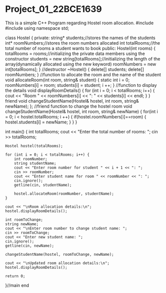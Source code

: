 # Project_01_22BCE1639
This is a simple C++ Program regarding Hostel room allocation.
#include <iostream>
#include <string>
using namespace std;

class Hostel {
private:
    string* students;//stores the names of the students
    int* roomNumbers;//stores the room numbers allocated
    int totalRooms;//the total number of rooms a student wants to book
public:
    Hostel(int rooms) {
        totalRooms = rooms;//initializing the private data members using the constructor
        students = new string[totalRooms];//initializing the length of the array(dynamically allocated using the new keyword)
        roomNumbers = new int[totalRooms];
    }
//destructor
    ~Hostel() {
        delete[] students;
        delete[] roomNumbers;
    }
//function to allocate the room and the name of the student
    void allocateRoom(int room, string& student) {
        static int i = 0;
        roomNumbers[i] = room;
        students[i] = student;
        i ++;
    }
//function to display the details
    void displayRoomDetails() {
        for (int i = 0; i < totalRooms; i++) {
            cout << "Room " << roomNumbers[i] << ": " << students[i] << endl;
        }
    }
    friend void changeStudentName(Hostel& hostel, int room, string& newName);
};
//friend function to change the hostel room
void changeStudentName(Hostel& hostel, int room, string& newName) {
  for(int i = 0; i < hostel.totalRooms; i ++)
    {
      if(hostel.roomNumbers[i]==room)
      {
    hostel.students[i] = newName;
      }
    }
}

int main() {
    int totalRooms;
    cout << "Enter the total number of rooms: ";
    cin >> totalRooms;

    Hostel hostel(totalRooms);

    for (int i = 0; i < totalRooms; i++) {
        int roomNumber;
        string studentName;
        cout << "Enter room number for student " << i + 1 << ": ";
        cin >> roomNumber;
        cout << "Enter student name for room " << roomNumber << ": ";
        cin.ignore();
        getline(cin, studentName);

        hostel.allocateRoom(roomNumber, studentName);
    }

    cout << "\nRoom allocation details:\n";
    hostel.displayRoomDetails();

    int roomToChange;
    string newName;
    cout << "\nEnter room number to change student name: ";
    cin >> roomToChange;
    cout << "Enter new student name: ";
    cin.ignore();
    getline(cin, newName);

    changeStudentName(hostel, roomToChange, newName);

    cout << "\nUpdated room allocation details:\n";
    hostel.displayRoomDetails();

    return 0;
}//main end

